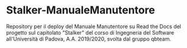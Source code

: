 # Stalker-ManualeManutentore
Repository per il deploy del Manuale Manutentore su Read the Docs del progetto sul capitolato "Stalker" del corso di Ingegneria del Software all'Università di Padova, A.A. 2019/2020, svolta dal gruppo qbteam.
